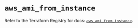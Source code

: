 # `aws_ami_from_instance`

Refer to the Terraform Registry for docs: [`aws_ami_from_instance`](https://registry.terraform.io/providers/hashicorp/aws/5.75.1/docs/resources/ami_from_instance).
